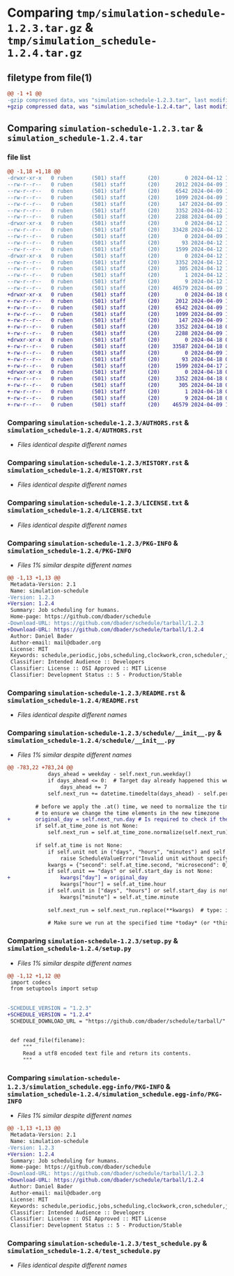 # Comparing `tmp/simulation-schedule-1.2.3.tar.gz` & `tmp/simulation_schedule-1.2.4.tar.gz`

## filetype from file(1)

```diff
@@ -1 +1 @@
-gzip compressed data, was "simulation-schedule-1.2.3.tar", last modified: Fri Apr 12 13:48:25 2024, max compression
+gzip compressed data, was "simulation_schedule-1.2.4.tar", last modified: Thu Apr 18 06:37:40 2024, max compression
```

## Comparing `simulation-schedule-1.2.3.tar` & `simulation_schedule-1.2.4.tar`

### file list

```diff
@@ -1,18 +1,18 @@
-drwxr-xr-x   0 ruben      (501) staff       (20)        0 2024-04-12 13:48:25.423910 simulation-schedule-1.2.3/
--rw-r--r--   0 ruben      (501) staff       (20)     2012 2024-04-09 16:00:45.000000 simulation-schedule-1.2.3/AUTHORS.rst
--rw-r--r--   0 ruben      (501) staff       (20)     6542 2024-04-09 16:00:45.000000 simulation-schedule-1.2.3/HISTORY.rst
--rw-r--r--   0 ruben      (501) staff       (20)     1099 2024-04-09 16:00:45.000000 simulation-schedule-1.2.3/LICENSE.txt
--rw-r--r--   0 ruben      (501) staff       (20)      147 2024-04-09 16:00:45.000000 simulation-schedule-1.2.3/MANIFEST.in
--rw-r--r--   0 ruben      (501) staff       (20)     3352 2024-04-12 13:48:25.423849 simulation-schedule-1.2.3/PKG-INFO
--rw-r--r--   0 ruben      (501) staff       (20)     2288 2024-04-09 16:00:45.000000 simulation-schedule-1.2.3/README.rst
-drwxr-xr-x   0 ruben      (501) staff       (20)        0 2024-04-12 13:48:25.423129 simulation-schedule-1.2.3/schedule/
--rw-r--r--   0 ruben      (501) staff       (20)    33428 2024-04-12 13:47:40.000000 simulation-schedule-1.2.3/schedule/__init__.py
--rw-r--r--   0 ruben      (501) staff       (20)        0 2024-04-09 16:00:45.000000 simulation-schedule-1.2.3/schedule/py.typed
--rw-r--r--   0 ruben      (501) staff       (20)       93 2024-04-12 13:48:25.424091 simulation-schedule-1.2.3/setup.cfg
--rw-r--r--   0 ruben      (501) staff       (20)     1599 2024-04-12 13:48:14.000000 simulation-schedule-1.2.3/setup.py
-drwxr-xr-x   0 ruben      (501) staff       (20)        0 2024-04-12 13:48:25.423667 simulation-schedule-1.2.3/simulation_schedule.egg-info/
--rw-r--r--   0 ruben      (501) staff       (20)     3352 2024-04-12 13:48:25.000000 simulation-schedule-1.2.3/simulation_schedule.egg-info/PKG-INFO
--rw-r--r--   0 ruben      (501) staff       (20)      305 2024-04-12 13:48:25.000000 simulation-schedule-1.2.3/simulation_schedule.egg-info/SOURCES.txt
--rw-r--r--   0 ruben      (501) staff       (20)        1 2024-04-12 13:48:25.000000 simulation-schedule-1.2.3/simulation_schedule.egg-info/dependency_links.txt
--rw-r--r--   0 ruben      (501) staff       (20)        9 2024-04-12 13:48:25.000000 simulation-schedule-1.2.3/simulation_schedule.egg-info/top_level.txt
--rw-r--r--   0 ruben      (501) staff       (20)    46579 2024-04-09 16:00:45.000000 simulation-schedule-1.2.3/test_schedule.py
+drwxr-xr-x   0 ruben      (501) staff       (20)        0 2024-04-18 06:37:40.224286 simulation_schedule-1.2.4/
+-rw-r--r--   0 ruben      (501) staff       (20)     2012 2024-04-09 16:00:45.000000 simulation_schedule-1.2.4/AUTHORS.rst
+-rw-r--r--   0 ruben      (501) staff       (20)     6542 2024-04-09 16:00:45.000000 simulation_schedule-1.2.4/HISTORY.rst
+-rw-r--r--   0 ruben      (501) staff       (20)     1099 2024-04-09 16:00:45.000000 simulation_schedule-1.2.4/LICENSE.txt
+-rw-r--r--   0 ruben      (501) staff       (20)      147 2024-04-09 16:00:45.000000 simulation_schedule-1.2.4/MANIFEST.in
+-rw-r--r--   0 ruben      (501) staff       (20)     3352 2024-04-18 06:37:40.224228 simulation_schedule-1.2.4/PKG-INFO
+-rw-r--r--   0 ruben      (501) staff       (20)     2288 2024-04-09 16:00:45.000000 simulation_schedule-1.2.4/README.rst
+drwxr-xr-x   0 ruben      (501) staff       (20)        0 2024-04-18 06:37:40.223377 simulation_schedule-1.2.4/schedule/
+-rw-r--r--   0 ruben      (501) staff       (20)    33587 2024-04-18 06:37:00.000000 simulation_schedule-1.2.4/schedule/__init__.py
+-rw-r--r--   0 ruben      (501) staff       (20)        0 2024-04-09 16:00:45.000000 simulation_schedule-1.2.4/schedule/py.typed
+-rw-r--r--   0 ruben      (501) staff       (20)       93 2024-04-18 06:37:40.224485 simulation_schedule-1.2.4/setup.cfg
+-rw-r--r--   0 ruben      (501) staff       (20)     1599 2024-04-17 20:30:41.000000 simulation_schedule-1.2.4/setup.py
+drwxr-xr-x   0 ruben      (501) staff       (20)        0 2024-04-18 06:37:40.223998 simulation_schedule-1.2.4/simulation_schedule.egg-info/
+-rw-r--r--   0 ruben      (501) staff       (20)     3352 2024-04-18 06:37:40.000000 simulation_schedule-1.2.4/simulation_schedule.egg-info/PKG-INFO
+-rw-r--r--   0 ruben      (501) staff       (20)      305 2024-04-18 06:37:40.000000 simulation_schedule-1.2.4/simulation_schedule.egg-info/SOURCES.txt
+-rw-r--r--   0 ruben      (501) staff       (20)        1 2024-04-18 06:37:40.000000 simulation_schedule-1.2.4/simulation_schedule.egg-info/dependency_links.txt
+-rw-r--r--   0 ruben      (501) staff       (20)        9 2024-04-18 06:37:40.000000 simulation_schedule-1.2.4/simulation_schedule.egg-info/top_level.txt
+-rw-r--r--   0 ruben      (501) staff       (20)    46579 2024-04-09 16:00:45.000000 simulation_schedule-1.2.4/test_schedule.py
```

### Comparing `simulation-schedule-1.2.3/AUTHORS.rst` & `simulation_schedule-1.2.4/AUTHORS.rst`

 * *Files identical despite different names*

### Comparing `simulation-schedule-1.2.3/HISTORY.rst` & `simulation_schedule-1.2.4/HISTORY.rst`

 * *Files identical despite different names*

### Comparing `simulation-schedule-1.2.3/LICENSE.txt` & `simulation_schedule-1.2.4/LICENSE.txt`

 * *Files identical despite different names*

### Comparing `simulation-schedule-1.2.3/PKG-INFO` & `simulation_schedule-1.2.4/PKG-INFO`

 * *Files 1% similar despite different names*

```diff
@@ -1,13 +1,13 @@
 Metadata-Version: 2.1
 Name: simulation-schedule
-Version: 1.2.3
+Version: 1.2.4
 Summary: Job scheduling for humans.
 Home-page: https://github.com/dbader/schedule
-Download-URL: https://github.com/dbader/schedule/tarball/1.2.3
+Download-URL: https://github.com/dbader/schedule/tarball/1.2.4
 Author: Daniel Bader
 Author-email: mail@dbader.org
 License: MIT
 Keywords: schedule,periodic,jobs,scheduling,clockwork,cron,scheduler,job scheduling
 Classifier: Intended Audience :: Developers
 Classifier: License :: OSI Approved :: MIT License
 Classifier: Development Status :: 5 - Production/Stable
```

### Comparing `simulation-schedule-1.2.3/README.rst` & `simulation_schedule-1.2.4/README.rst`

 * *Files identical despite different names*

### Comparing `simulation-schedule-1.2.3/schedule/__init__.py` & `simulation_schedule-1.2.4/schedule/__init__.py`

 * *Files 1% similar despite different names*

```diff
@@ -783,22 +783,24 @@
             days_ahead = weekday - self.next_run.weekday()
             if days_ahead <= 0:  # Target day already happened this week
                 days_ahead += 7
             self.next_run += datetime.timedelta(days_ahead) - self.period
 
         # before we apply the .at() time, we need to normalize the timestamp
         # to ensure we change the time elements in the new timezone
+        original_day = self.next_run.day # Is required to check if the day has changed after applying the at_time
         if self.at_time_zone is not None:
             self.next_run = self.at_time_zone.normalize(self.next_run)
 
         if self.at_time is not None:
             if self.unit not in ("days", "hours", "minutes") and self.start_day is None:
                 raise ScheduleValueError("Invalid unit without specifying start day")
             kwargs = {"second": self.at_time.second, "microsecond": 0}
             if self.unit == "days" or self.start_day is not None:
+                kwargs["day"] = original_day
                 kwargs["hour"] = self.at_time.hour
             if self.unit in ["days", "hours"] or self.start_day is not None:
                 kwargs["minute"] = self.at_time.minute
 
             self.next_run = self.next_run.replace(**kwargs)  # type: ignore
 
             # Make sure we run at the specified time *today* (or *this hour*)
```

### Comparing `simulation-schedule-1.2.3/setup.py` & `simulation_schedule-1.2.4/setup.py`

 * *Files 1% similar despite different names*

```diff
@@ -1,12 +1,12 @@
 import codecs
 from setuptools import setup
 
 
-SCHEDULE_VERSION = "1.2.3"
+SCHEDULE_VERSION = "1.2.4"
 SCHEDULE_DOWNLOAD_URL = "https://github.com/dbader/schedule/tarball/" + SCHEDULE_VERSION
 
 
 def read_file(filename):
     """
     Read a utf8 encoded text file and return its contents.
     """
```

### Comparing `simulation-schedule-1.2.3/simulation_schedule.egg-info/PKG-INFO` & `simulation_schedule-1.2.4/simulation_schedule.egg-info/PKG-INFO`

 * *Files 1% similar despite different names*

```diff
@@ -1,13 +1,13 @@
 Metadata-Version: 2.1
 Name: simulation-schedule
-Version: 1.2.3
+Version: 1.2.4
 Summary: Job scheduling for humans.
 Home-page: https://github.com/dbader/schedule
-Download-URL: https://github.com/dbader/schedule/tarball/1.2.3
+Download-URL: https://github.com/dbader/schedule/tarball/1.2.4
 Author: Daniel Bader
 Author-email: mail@dbader.org
 License: MIT
 Keywords: schedule,periodic,jobs,scheduling,clockwork,cron,scheduler,job scheduling
 Classifier: Intended Audience :: Developers
 Classifier: License :: OSI Approved :: MIT License
 Classifier: Development Status :: 5 - Production/Stable
```

### Comparing `simulation-schedule-1.2.3/test_schedule.py` & `simulation_schedule-1.2.4/test_schedule.py`

 * *Files identical despite different names*


